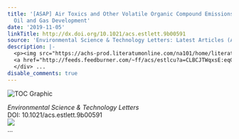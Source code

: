 ```yaml
---
title: '[ASAP] Air Toxics and Other Volatile Organic Compound Emissions from Unconventional
  Oil and Gas Development'
date: '2019-11-05'
linkTitle: http://dx.doi.org/10.1021/acs.estlett.9b00591
source: 'Environmental Science & Technology Letters: Latest Articles (ACS Publications)'
description: |-
  <p><img src="https://achs-prod.literatumonline.com/na101/home/literatum/publisher/achs/journals/content/estlcu/0/estlcu.ahead-of-print/acs.estlett.9b00591/20191104/images/medium/ez9b00591_0006.gif" alt="TOC Graphic"/></p><div><cite>Environmental Science & Technology Letters</cite></div><div>DOI: 10.1021/acs.estlett.9b00591</div><div class="feedflare">
  <a href="http://feeds.feedburner.com/~ff/acs/estlcu?a=CLBCJTWqxsE:eqGG80bY4yA:yIl2AUoC8zA"><img src="http://feeds.feedburner.com/~ff/acs/estlcu?d=yIl2AUoC8zA" border="0"></img></a>
  </div> ...
disable_comments: true
---
```

<p><img src="https://achs-prod.literatumonline.com/na101/home/literatum/publisher/achs/journals/content/estlcu/0/estlcu.ahead-of-print/acs.estlett.9b00591/20191104/images/medium/ez9b00591_0006.gif" alt="TOC Graphic"/></p><div><cite>Environmental Science & Technology Letters</cite></div><div>DOI: 10.1021/acs.estlett.9b00591</div><div class="feedflare">
<a href="http://feeds.feedburner.com/~ff/acs/estlcu?a=CLBCJTWqxsE:eqGG80bY4yA:yIl2AUoC8zA"><img src="http://feeds.feedburner.com/~ff/acs/estlcu?d=yIl2AUoC8zA" border="0"></img></a>
</div> ...
